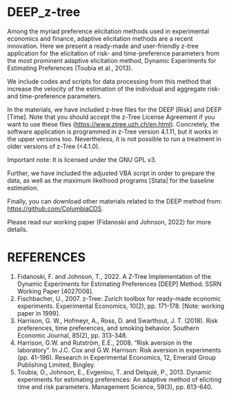 # DEEP_z-tree


Among the myriad preference elicitation methods used in experimental economics and finance, adaptive elicitation methods are a recent innovation. 
Here we present a ready-made and user-friendly z-tree application for the elicitation of risk- and time-preference parameters from the most prominent adaptive elicitation method, Dynamic Experiments for Estimating Preferences (Toubia et al., 2013). 

We include codes and scripts for data processing from this method that increase the velocity of the estimation of the individual and aggregate risk- and time-preference parameters.

In the materials, we have included z-tree files for the DEEP [Risk] and DEEP [Time]. Note that you should accept the z-Tree License Agreement if you want to use these files (https://www.ztree.uzh.ch/en.html). Concretely, the software application is programmed in z-Tree version 4.1.11, but it works in the upper versions too. Nevertheless, it is not possible to run a treatment in older versions of z-Tree (<4.1.0). 

Important note: It is licensed under the GNU GPL v3.

Further, we have included the adjusted VBA script in order to prepare the data, as well as the maximum likelhood programs [Stata] for the baseline estimation. 

Finally, you can download other materials related to the DEEP method from: https://github.com/ColumbiaCDS.

Please read our working paper (Fidanoski and Johnson, 2022) for more details. 


# REFERENCES

1. Fidanoski, F. and Johnson, T., 2022. A Z-Tree Implementation of the Dynamic Experiments for Estimating Preferences [DEEP] Method. SSRN Working Paper [4027008].
2. Fischbacher, U., 2007. z-Tree: Zurich toolbox for ready-made economic experiments. Experimental Economics, 10(2), pp. 171-178. [Note: working paper in 1999].
3. Harrison, G. W., Hofmeyr, A., Ross, D. and Swarthout, J. T. (2018). Risk preferences, time preferences, and smoking behavior. Southern Economic Journal, 85(2), pp. 313-348.
4. Harrison, G.W. and Rutström, E.E., 2008. “Risk aversion in the laboratory”. In J.C. Cox and G.W. Harrison: Risk aversion in experiments (pp. 41-196). Research in Experimental Economics, 12, Emerald Group Publishing Limited, Bingley.
5. Toubia, O., Johnson, E., Evgeniou, T. and Delquié, P., 2013. Dynamic experiments for estimating preferences: An adaptive method of eliciting time and risk parameters. Management Science, 59(3), pp. 613-640.

